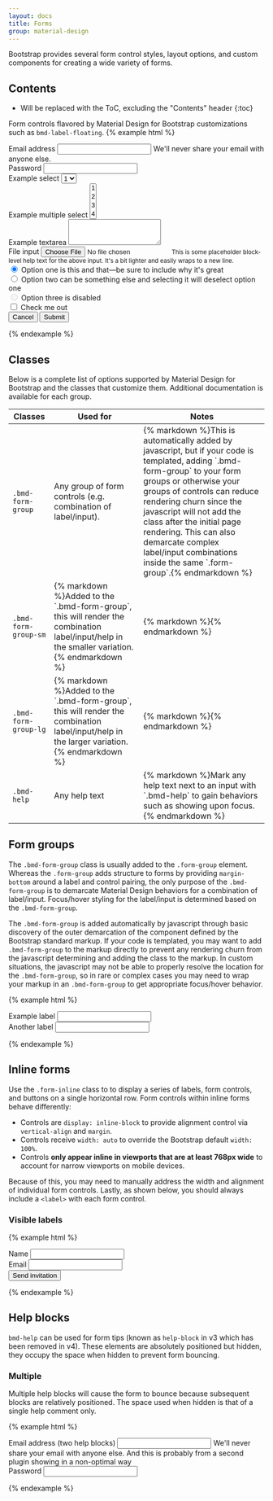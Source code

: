 ```yaml
---
layout: docs
title: Forms
group: material-design
---
```


Bootstrap provides several form control styles, layout options, and custom components for creating a wide variety of forms.

## Contents

* Will be replaced with the ToC, excluding the "Contents" header
{:toc}

Form controls flavored by Material Design for Bootstrap customizations such as `bmd-label-floating`.
{% example html %}
<form>
  <div class="form-group">
    <label for="exampleInputEmail1" class="bmd-label-floating">Email address</label>
    <input type="email" class="form-control" id="exampleInputEmail1">
    <span class="bmd-help">We'll never share your email with anyone else.</span>
  </div>
  <div class="form-group">
    <label for="exampleInputPassword1" class="bmd-label-floating">Password</label>
    <input type="password" class="form-control" id="exampleInputPassword1">
  </div>
  <div class="form-group">
    <label for="exampleSelect1" class="bmd-label-floating">Example select</label>
    <select class="form-control" id="exampleSelect1">
      <option>1</option>
      <option>2</option>
      <option>3</option>
      <option>4</option>
      <option>5</option>
    </select>
  </div>
  <div class="form-group">
    <label for="exampleSelect2" class="bmd-label-floating">Example multiple select</label>
    <select multiple class="form-control" id="exampleSelect2">
      <option>1</option>
      <option>2</option>
      <option>3</option>
      <option>4</option>
      <option>5</option>
    </select>
  </div>
  <div class="form-group">
    <label for="exampleTextarea" class="bmd-label-floating">Example textarea</label>
    <textarea class="form-control" id="exampleTextarea" rows="3"></textarea>
  </div>
  <div class="form-group">
    <label for="exampleInputFile" class="bmd-label-floating">File input</label>
    <input type="file" class="form-control-file" id="exampleInputFile">
    <small class="text-muted">This is some placeholder block-level help text for the above input. It's a bit lighter and easily wraps to a new line.</small>
  </div>
  <div class="radio">
    <label>
      <input type="radio" name="optionsRadios" id="optionsRadios1" value="option1" checked>
      Option one is this and that&mdash;be sure to include why it's great
    </label>
  </div>
  <div class="radio">
    <label>
      <input type="radio" name="optionsRadios" id="optionsRadios2" value="option2">
      Option two can be something else and selecting it will deselect option one
    </label>
  </div>
  <div class="radio disabled">
    <label>
      <input type="radio" name="optionsRadios" id="optionsRadios3" value="option3" disabled>
      Option three is disabled
    </label>
  </div>
  <div class="checkbox">
    <label>
      <input type="checkbox"> Check me out
    </label>
  </div>
  <button class="btn btn-default">Cancel</button>
  <button type="submit" class="btn btn-primary btn-raised">Submit</button>
</form>
{% endexample %}

## Classes

Below is a complete list of options supported by Material Design for Bootstrap and the classes that customize them. Additional documentation is available for each group.

<table>
  <thead>
    <tr>
      <th>Classes</th>
      <th>Used for</th>
      <th>Notes</th>
    </tr>
  </thead>
  <tbody>
    <tr>
      <td>
        <code>.bmd-form-group</code>
      </td>
      <td>
        Any group of form controls (e.g. combination of label/input).
      </td>
      <td>
        {% markdown %}This is automatically added by javascript, but if your code is templated, adding `.bmd-form-group` 
        to your form groups or otherwise your groups of controls can reduce rendering churn since the javascript will not
        add the class after the initial page rendering.  This can also demarcate complex label/input combinations inside the 
        same `.form-group`.{% endmarkdown %}
      </td>
    </tr>
    <tr>
      <td>
        <code>.bmd-form-group-sm</code>
      </td>
      <td>
        {% markdown %}Added to the `.bmd-form-group`, this will render the combination label/input/help in the smaller variation.{% endmarkdown %}
      </td>
      <td>
        {% markdown %}{% endmarkdown %}
      </td>
    </tr>    
    <tr>
      <td>
        <code>.bmd-form-group-lg</code>
      </td>
      <td>
        {% markdown %}Added to the `.bmd-form-group`, this will render the combination label/input/help in the larger variation.{% endmarkdown %}
      </td>
      <td>
        {% markdown %}{% endmarkdown %}
      </td>
    </tr>     
    <tr>
      <td>
        <code>.bmd-help</code>
      </td>
      <td>
        Any help text
      </td>
      <td>
        {% markdown %}Mark any help text next to an input with `.bmd-help` to gain behaviors such as showing upon focus.{% endmarkdown %}
      </td>
    </tr>    
  </tbody>
</table>


## Form groups

The `.bmd-form-group` class is usually added to the `.form-group` element. Whereas the `.form-group` adds structure to forms by providing `margin-bottom` around a label and control pairing,
 the only purpose of the  `.bmd-form-group` is to demarcate Material Design behaviors for a combination of label/input.  Focus/hover styling for the label/input is determined based on the `.bmd-form-group`. 

The `.bmd-form-group` is added automatically by javascript through basic discovery of the outer demarcation of the component defined by the Bootstrap standard 
markup.  If your code is templated, you may want to add `.bmd-form-group` to the markup directly to prevent any rendering churn from the javascript determining 
and adding the class to the markup.  In custom situations, the javascript may not be able to properly resolve the location for the `.bmd-form-group`, so in rare or complex cases
you may need to wrap your markup in an `.bmd-form-group` to get appropriate focus/hover behavior.

{% example html %}
<form>
  <div class="form-group"> <!-- left unspecified, .bmd-form-group will be automatically added (inspect the code) -->
    <label for="formGroupExampleInput" class="bmd-label-floating">Example label</label>
    <input type="text" class="form-control" id="formGroupExampleInput">
  </div>
  <div class="form-group bmd-form-group"> <!-- manually specified --> 
    <label for="formGroupExampleInput2" class="bmd-label-floating">Another label</label>
    <input type="text" class="form-control" id="formGroupExampleInput2">
  </div>
</form>
{% endexample %}

## Inline forms

Use the `.form-inline` class to to display a series of labels, form controls, and buttons on a single horizontal row. Form controls within inline forms behave differently:

- Controls are `display: inline-block` to provide alignment control via `vertical-align` and `margin`.
- Controls receive `width: auto` to override the Bootstrap default `width: 100%`.
- Controls **only appear inline in viewports that are at least 768px wide** to account for narrow viewports on mobile devices.

Because of this, you may need to manually address the width and alignment of individual form controls. Lastly, as shown below, you should always include a `<label>` with each form control.

### Visible labels

{% example html %}
<form class="form-inline">
  <div class="form-group">
    <label for="exampleInputName2" class="bmd-label-floating">Name</label>
    <input type="text" class="form-control" id="exampleInputName2">
  </div>
  <div class="form-group">
    <label for="exampleInputEmail2" class="bmd-label-floating">Email</label>
    <input type="email" class="form-control" id="exampleInputEmail2">
  </div>
  <span class="form-group bmd-form-group"> <!-- needed to match padding for floating labels -->
    <button type="submit" class="btn btn-primary">Send invitation</button>
  </span>
</form>
{% endexample %}


## Help blocks

`bmd-help` can be used for form tips (known as `help-block` in v3 which has been removed in v4).  These elements are absolutely positioned but hidden, they occupy the space when hidden to prevent form bouncing.

### Multiple

Multiple help blocks will cause the form to bounce because subsequent blocks are relatively positioned.  The space used when hidden is that of a single help comment only.

{% example html %}
<form>
  <div class="form-group">
    <label for="exampleInputEmail1" class="bmd-label-floating">Email address (two help blocks)</label>
    <input type="email" class="form-control" id="exampleInputEmail1">
    <span class="bmd-help">We'll never share your email with anyone else.</span>
    <span class="bmd-help">And this is probably from a second plugin showing in a non-optimal way</span>
  </div>
  <div class="form-group">
    <label for="exampleInputPassword1" class="bmd-label-floating">Password</label>
    <input type="password" class="form-control" id="exampleInputPassword1">
  </div>  
</form>
{% endexample %}
